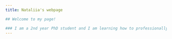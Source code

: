 ```yaml
---
title: Nataliia's webpage

## Welcome to my page!

### I am a 2nd year PhD student and I am learning how to professionally use Github
---
```


